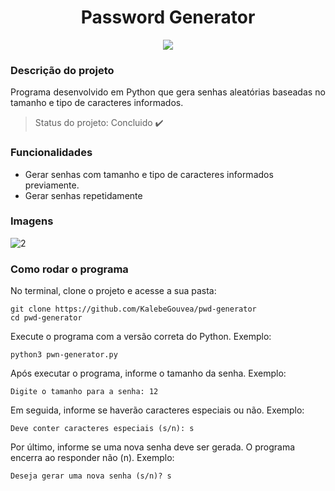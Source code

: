 <h1 align="center">Password Generator</h1>

<p align="center">
<img src="https://img.shields.io/static/v1?label=python&message=3.8.0&color=yellow&style=for-the-badge&logo=PYTHON"/>
</p>

### Descrição do projeto
<p align="justify"> Programa desenvolvido em Python que gera senhas aleatórias baseadas no tamanho e tipo de caracteres informados.</p>

> Status do projeto: Concluido :heavy_check_mark:

### Funcionalidades
- Gerar senhas com tamanho e tipo de caracteres informados previamente.
- Gerar senhas repetidamente

### Imagens
![2](https://user-images.githubusercontent.com/3924125/99813188-22f27a00-2b26-11eb-8b89-45b660a39321.png)


### Como rodar o programa
No terminal, clone o projeto e acesse a sua pasta:
```
git clone https://github.com/KalebeGouvea/pwd-generator
cd pwd-generator
```
Execute o programa com a versão correta do Python. Exemplo:
```
python3 pwn-generator.py
```
Após executar o programa, informe o tamanho da senha. Exemplo:
```
Digite o tamanho para a senha: 12
```
Em seguida, informe se haverão caracteres especiais ou não. Exemplo:
```
Deve conter caracteres especiais (s/n): s
```
Por último, informe se uma nova senha deve ser gerada. O programa encerra ao responder não (n). Exemplo:
```
Deseja gerar uma nova senha (s/n)? s
```

